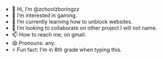 - 👋 Hi, I’m @zchoolzboringzz
- 👀 I’m interested in gaming.
- 🌱 I’m currently learning how to unblock websites.
- 💞️ I’m looking to collaborate on other project I will not name.
- 📫 How to reach me; on gmail.
- 😄 Pronouns: any.
- ⚡ Fun fact: I'm in 8th grade when typing this.

<!---
zchoolzboringzz/zchoolzboringzz is a ✨ special ✨ repository because its `README.md` (this file) appears on your GitHub profile.
You can click the Preview link to take a look at your changes.
--->
